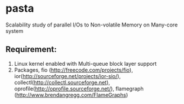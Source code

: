 # pasta
Scalability study of parallel I/Os to Non-volatile Memory on Many-core system

## Requirement:
1. Linux kernel enabled with Multi-queue block layer support
2. Packages, fio (http://freecode.com/projects/fio), ior(http://sourceforge.net/projects/ior-sio/), collectl(http://collectl.sourceforge.net), oprofile(http://oprofile.sourceforge.net/), flamegraph (http://www.brendangregg.com/FlameGraphs)
